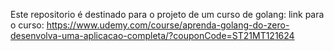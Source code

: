 Este repositorio é destinado para o projeto de um curso de golang: 
link para o curso: https://www.udemy.com/course/aprenda-golang-do-zero-desenvolva-uma-aplicacao-completa/?couponCode=ST21MT121624
